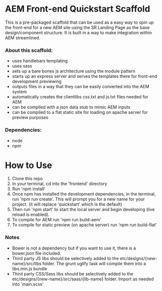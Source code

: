 # AEM Front-end Quickstart Scaffold
This is a pre-packaged scaffold that can be used as a easy way to spin up the front-end for a new AEM site using the SR Landing Page as the base design/component structure. It is built in a way to make integration within AEM streamlined.

### About this scaffold:
* uses handlebars templating
* uses sass 
* sets up a bare bones js architecture using the module pattern 
* starts up an express server and serves the templates there for front-end development previewing
* outputs files in a way that they can be easily converted into the AEM system
* automatically creates the clientlibs css.txt and js.txt files needed for AEM
* can be compiled with a json data stub to mimic AEM inputs
* can be compiled to a flat static site for loading on apache server for preview purposes

### Dependencies:
* node
* npm

# How to Use
1. Clone this repo
2. In your terminal, cd into the 'frontend' directory
3. Run 'npm install'
4. Once npm has installed the development dependencies, in the terminal, run 'npm run create'. This will prompt you for a new name for your project. (it will replace 'quickstart' which is the default)
5. Then run 'npm start' to start the local server and begin developing (live reload is enabled).
6. To compile for AEM run 'npm run build-aem'
7. To compile for static preview (on apache server) run 'npm run build-flat'

### Notes
* Bower is not a dependency but if you want to use it, there is a bower.json file included. 
* Third party JS libs should be selectively added to the etc/designs/{new-name}/src/libs folder. The grunt uglify task will compile them into a libs.min.js bundle
* Third party CSS/Sass libs should be selectively added to the etc/designs/{new-name}/src/sass/{lib-name} folder. Import as needed into 'main.scss'
